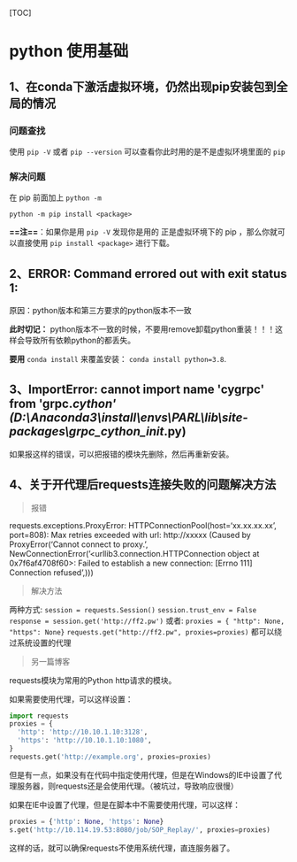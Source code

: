 [TOC]



# python 使用基础

## 1、在conda下激活虚拟环境，仍然出现pip安装包到全局的情况

### 问题查找

使用 `pip -V` 或者 `pip --version` 可以查看你此时用的是不是虚拟环境里面的 `pip`

### 解决问题

在 pip 前面加上 `python -m`

`python -m pip install <package>`

**==注==**：如果你是用 `pip -V` 发现你是用的 正是虚拟环境下的 pip ，那么你就可以直接使用 `pip install <package>` 进行下载。



## 2、ERROR: Command errored out with exit status 1: 

原因：python版本和第三方要求的python版本不一致



**此时切记：**
python版本不一致的时候，不要用remove卸载python重装！！！这样会导致所有依赖python的都丢失。



**要用** `conda install` 来覆盖安装： `conda install python=3.8`.

 

## 3、ImportError: cannot import name 'cygrpc' from 'grpc._cython' (D:\Anaconda3\install\envs\PARL\lib\site-packages\grpc\_cython\__init__.py)

如果报这样的错误，可以把报错的模块先删除，然后再重新安装。



## 4、关于开代理后requests连接失败的问题解决方法

> 报错

requests.exceptions.ProxyError: HTTPConnectionPool(host=‘xx.xx.xx.xx’, port=808): Max retries exceeded with url: http://xxxxx (Caused by ProxyError(‘Cannot connect to proxy.’, NewConnectionError(’<urllib3.connection.HTTPConnection object at 0x7f6af4708f60>: Failed to establish a new connection: [Errno 111] Connection refused’,)))

> 解决方法 

两种方式:
`session = requests.Session()`
`session.trust_env = False`
`response = session.get('http://ff2.pw')`
或者:
`proxies = { "http": None, "https": None}`
`requests.get("http://ff2.pw", proxies=proxies)`
都可以绕过系统设置的代理

> 另一篇博客

requests模块为常用的Python http请求的模块。

如果需要使用代理，可以这样设置：

```python
import requests
proxies = {
  'http': 'http://10.10.1.10:3128',
  'https': 'http://10.10.1.10:1080',
}
requests.get('http://example.org', proxies=proxies)
```

但是有一点，如果没有在代码中指定使用代理，但是在Windows的IE中设置了代理服务器，则requests还是会使用代理。（被坑过，导致响应很慢）

如果在IE中设置了代理，但是在脚本中不需要使用代理，可以这样：

```python
proxies = {'http': None, 'https': None}
s.get('http://10.114.19.53:8080/job/SOP_Replay/', proxies=proxies)
```

这样的话，就可以确保requests不使用系统代理，直连服务器了。
